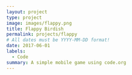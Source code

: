 ```yaml
---
layout: project
type: project
image: images/flappy.png
title: Flappy Birdish
permalink: projects/flappy
# All dates must be YYYY-MM-DD format!
date: 2017-06-01
labels:
  - Code
summary: A simple mobile game using code.org
--- 
```

